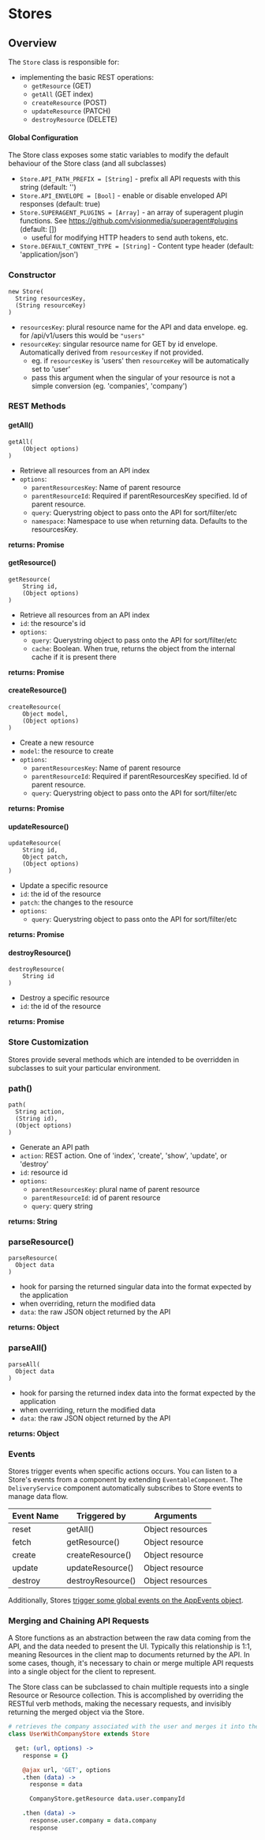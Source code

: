 # Stores

## Overview

The `Store` class is responsible for:
* implementing the basic REST operations:
  * `getResource` (GET)
  * `getAll` (GET index)
  * `createResource` (POST)
  * `updateResource` (PATCH)
  * `destroyResource` (DELETE)

#### Global Configuration

The Store class exposes some static variables to modify the default behaviour of the Store class (and all subclasses)

* `Store.API_PATH_PREFIX = [String]` - prefix all API requests with this string (default: '')
* `Store.API_ENVELOPE = [Bool]` - enable or disable enveloped API responses (default: true)
* `Store.SUPERAGENT_PLUGINS = [Array]` - an array of superagent plugin functions. See https://github.com/visionmedia/superagent#plugins (default: [])
  * useful for modifying HTTP headers to send auth tokens, etc.
* `Store.DEFAULT_CONTENT_TYPE = [String]` - Content type header (default: 'application/json')

### Constructor

```
new Store(
  String resourcesKey,
  (String resourceKey)
)
```

* `resourcesKey`: plural resource name for the API and data envelope. eg. for /api/v1/users this would be `"users"`
* `resourceKey`: singular resource name for GET by id envelope. Automatically derived from `resourcesKey` if not provided.
  * eg. if `resourcesKey` is 'users' then `resourceKey` will be automatically set to 'user'
  * pass this argument when the singular of your resource is not a simple conversion (eg. 'companies', 'company')

### REST Methods

#### getAll()

```
getAll(
    (Object options)
)
```

* Retrieve all resources from an API index
* `options`:
  * `parentResourcesKey`:  Name of parent resource
  * `parentResourceId`:    Required if parentResourcesKey specified. Id of parent resource.
  * `query`:               Querystring object to pass onto the API for sort/filter/etc
  * `namespace`:           Namespace to use when returning data. Defaults to the resourcesKey.

**returns: Promise**

#### getResource()

```
getResource(
    String id,
    (Object options)
)
```

* Retrieve all resources from an API index
* `id`: the resource's id
* `options`:
  * `query`: Querystring object to pass onto the API for sort/filter/etc
  * `cache`: Boolean. When true, returns the object from the internal cache if it is present there

**returns: Promise**

#### createResource()

```
createResource(
    Object model,
    (Object options)
)
```

* Create a new resource
* `model`: the resource to create
* `options`:
  * `parentResourcesKey`: Name of parent resource
  * `parentResourceId`:   Required if parentResourcesKey specified. Id of parent resource.
  * `query`:              Querystring object to pass onto the API for sort/filter/etc

**returns: Promise**

#### updateResource()

```
updateResource(
    String id,
    Object patch,
    (Object options)
)
```

* Update a specific resource
* `id`: the id of the resource
* `patch`: the changes to the resource
* `options`:
  * `query`:              Querystring object to pass onto the API for sort/filter/etc

**returns: Promise**

#### destroyResource()

```
destroyResource(
    String id
)
```

* Destroy a specific resource
* `id`: the id of the resource

**returns: Promise**

### Store Customization

Stores provide several methods which are intended to be overridden in subclasses to suit your particular environment.

### path()

```
path(
  String action,
  (String id),
  (Object options)
)
```

* Generate an API path
* `action`: REST action. One of 'index', 'create', 'show', 'update', or 'destroy'
* `id`: resource id
* `options`:
  * `parentResourcesKey`: plural name of parent resource
  * `parentResourceId`: id of parent resource
  * `query`: query string

**returns: String**

### parseResource()

```
parseResource(
  Object data
)
```

* hook for parsing the returned singular data into the format expected by the application
* when overriding, return the modified data
* `data`: the raw JSON object returned by the API

**returns: Object**

### parseAll()

```
parseAll(
  Object data
)
```

* hook for parsing the returned index data into the format expected by the application
* when overriding, return the modified data
* `data`: the raw JSON object returned by the API

**returns: Object**

### Events

Stores trigger events when specific actions occurs. You can listen to a Store's events from a component by extending `EventableComponent`. The `DeliveryService` component automatically subscribes to Store events to manage data flow.

Event Name    | Triggered by      | Arguments
------------- | -------------     | ---------
reset         | getAll()          | Object resources
fetch         | getResource()     | Object resource
create        | createResource()  | Object resource
update        | updateResource()  | Object resource
destroy       | destroyResource() | Object resources

Additionally, Stores [trigger some global events on the AppEvents object](appevents.md).

### Merging and Chaining API Requests

A Store functions as an abstraction between the raw data coming from the API, and the data needed to present the UI. Typically this relationship is 1:1, meaning Resources in the client map to documents returned by the API. In some cases, though, it's necessary to chain or merge multiple API requests into a single object for the client to represent.

The Store class can be subclassed to chain multiple requests into a single Resource or Resource collection. This is accomplished by overriding the RESTful verb methods, making the necessary requests, and invisibly returning the merged object via the Store.

```coffeescript
# retrieves the company associated with the user and merges it into the user resource
class UserWithCompanyStore extends Store

  get: (url, options) ->
    response = {}

    @ajax url, 'GET', options
    .then (data) ->
      response = data

      CompanyStore.getResource data.user.companyId

    .then (data) ->
      response.user.company = data.company
      response
```
